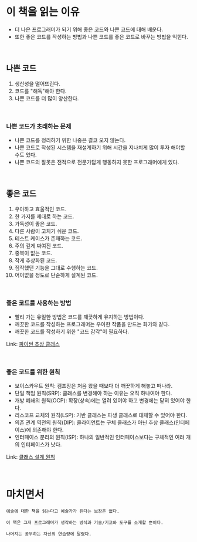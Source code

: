 # 이 책을 읽는 이유
- 더 나은 프로그래머가 되기 위해 좋은 코드와 나쁜 코드에 대해 배운다.
- 또한 좋은 코드를 작성하는 방법과 나쁜 코드를 좋은 코드로 바꾸는 방법을 익힌다.

<br>

## 나쁜 코드
1. 생산성을 떨어뜨린다.
2. 코드를 "해독"해야 한다.
3. 나쁜 코드를 더 많이 양산한다.

<br>

### 나쁜 코드가 초래하는 문제
* 나쁜 코드를 정리하기 위한 나중은 결코 오지 않는다.
* 나쁜 코드로 작성된 시스템을 재설계하기 위해 시간을 지나치게 많이 투자 해야할 수도 있다.
* 나쁜 코드의 잘못은 전적으로 전문가답게 행동하지 못한 프로그래머에게 있다.

<br>

## 좋은 코드
1. 우아하고 효울적인 코드.
2. 한 가지를 제대로 하는 코드.
3. 가독성이 좋은 코드.
4. 다른 사람이 고치기 쉬운 코드.
5. 테스트 케이스가 존재하는 코드.
6. 주의 깊게 짜여진 코드.
7. 중복이 없는 코드.
8. 작게 추상화된 코드.
9. 짐작했던 기능을 그대로 수행하는 코드.
10. 어이없을 정도로 단순하게 설계된 코드.

<br>

### 좋은 코드를 사용하는 방법
* 빨리 가는 유일한 방법은 코드를 깨끗하게 유지하는 방법이다.
* 깨끗한 코드를 작성하는 프로그래머는 우아한 작품을 만드는 화가와 같다.
* 깨끗한 코드를 작성하기 위한 "코드 감각"이 필요하다.

Link: [파이썬 추상 클래스](https://wikidocs.net/16075)

<br>

### 좋은 코드를 위한 원칙
- 보이스카우트 원칙: 캠프장은 처음 왔을 때보다 더 깨끗하게 해놓고 떠나라.
- 단일 책임 원칙(SRP): 클래스를 변경해야 하는 이유는 오직 하나여야 한다.
- 개방 폐쇄의 원칙(OCP): 확장(상속)에는 열려 있어야 하고 변경에는 닫혀 있어야 한다.
- 리스코프 교체의 원칙(LSP): 기반 클래스는 파생 클래스로 대체할 수 있어야 한다.
- 의존 관계 역전의 원칙(DIP): 클라이언트는 구체 클래스가 아닌 추상 클래스(인터페이스)에 의존해야 한다.
- 인터페이스 분리의 원칙(ISP): 하나의 일반적인 인터페이스보다는 구체적인 여러 개의 인터페이스가 낫다.

Link: [클래스 설계 원칙](https://terms.naver.com/entry.naver?docId=3533000&cid=58528&categoryId=58528)

<br>

# 마치면서
```
예술에 대한 책을 읽는다고 예술가가 된다는 보장은 없다. 

이 책은 그저 프로그래머가 생각하는 방식과 기술/기교와 도구를 소개할 뿐이다.

나머지는 공부하는 자신의 연습량에 달렸다.
```

<br>
